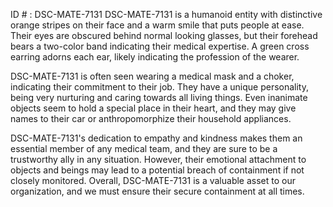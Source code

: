 ID # : DSC-MATE-7131
DSC-MATE-7131 is a humanoid entity with distinctive orange stripes on their face and a warm smile that puts people at ease. Their eyes are obscured behind normal looking glasses, but their forehead bears a two-color band indicating their medical expertise. A green cross earring adorns each ear, likely indicating the profession of the wearer. 

DSC-MATE-7131 is often seen wearing a medical mask and a choker, indicating their commitment to their job. They have a unique personality, being very nurturing and caring towards all living things. Even inanimate objects seem to hold a special place in their heart, and they may give names to their car or anthropomorphize their household appliances. 

DSC-MATE-7131's dedication to empathy and kindness makes them an essential member of any medical team, and they are sure to be a trustworthy ally in any situation. However, their emotional attachment to objects and beings may lead to a potential breach of containment if not closely monitored. Overall, DSC-MATE-7131 is a valuable asset to our organization, and we must ensure their secure containment at all times.